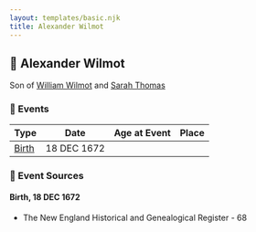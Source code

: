 ```yaml
---
layout: templates/basic.njk
title: Alexander Wilmot
---
```

## 🔵 Alexander Wilmot

Son of [William Wilmot](/people/4/47205976) and [Sarah Thomas](/people/2/28506175)

### 📆 Events

Type | Date | Age at Event | Place
------ | ------ | ------ | ------
[Birth](#event-event-2) | 18 DEC 1672 |  |

### 📰 Event Sources

#### <a id="event-event-2"></a> Birth, 18 DEC 1672
* The New England Historical and Genealogical Register  - 68